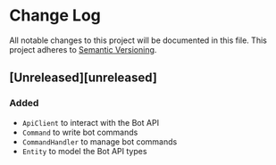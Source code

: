 # Change Log
All notable changes to this project will be documented in this file.
This project adheres to [Semantic Versioning](http://semver.org/).

## [Unreleased][unreleased]
### Added
* `ApiClient` to interact with the Bot API
* `Command` to write bot commands
* `CommandHandler` to manage bot commands
* `Entity` to model the Bot API types